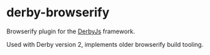 # derby-browserify

Browserify plugin for the [DerbyJs](https://derbyjs.com/) framework. 

Used with Derby version 2, implements older browserify build tooling.
 